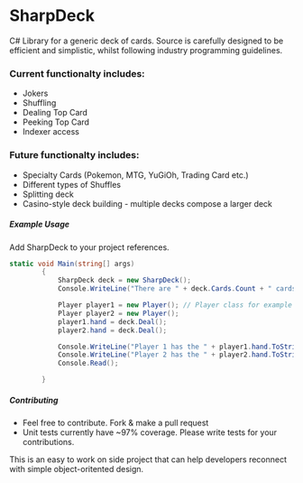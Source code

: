 # SharpDeck
C# Library for a generic deck of cards. Source is carefully designed to be efficient and simplistic, whilst following industry programming guidelines.

### Current functionalty includes:
- Jokers
- Shuffling
- Dealing Top Card
- Peeking Top Card
- Indexer access

### Future functionalty includes:
- Specialty Cards (Pokemon, MTG, YuGiOh, Trading Card etc.)
- Different types of Shuffles
- Splitting deck
- Casino-style deck building - multiple decks compose a larger deck


##### Example Usage
Add SharpDeck to your project references.

```C#
static void Main(string[] args)
        {
            SharpDeck deck = new SharpDeck();
            Console.WriteLine("There are " + deck.Cards.Count + " cards in this deck.");

            Player player1 = new Player(); // Player class for example only
            Player player2 = new Player();
            player1.hand = deck.Deal();
            player2.hand = deck.Deal();

            Console.WriteLine("Player 1 has the " + player1.hand.ToString() + ".");
            Console.WriteLine("Player 2 has the " + player2.hand.ToString() + ".");
            Console.Read();

        }
```

##### Contributing
- Feel free to contribute. Fork & make a pull request
- Unit tests currently have ~97% coverage. Please write tests for your contributions.

This is an easy to work on side project that can help developers reconnect with simple object-oritented design.
